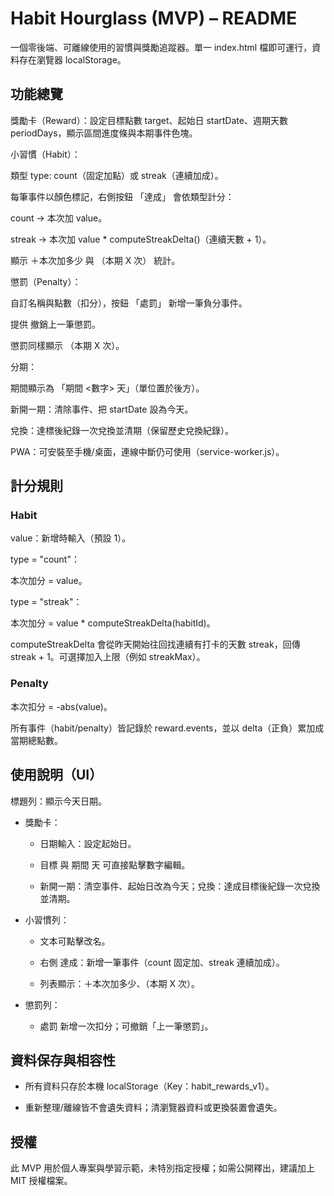 # Habit Hourglass (MVP) – README

一個零後端、可離線使用的習慣與獎勵追蹤器。單一 index.html 檔即可運行，資料存在瀏覽器 localStorage。

## 功能總覽

獎勵卡（Reward）：設定目標點數 target、起始日 startDate、週期天數 periodDays，顯示區間進度條與本期事件色塊。

小習慣（Habit）：

類型 type: count（固定加點）或 streak（連續加成）。

每筆事件以顏色標記，右側按鈕 「達成」 會依類型計分：

count → 本次加 value。

streak → 本次加 value * computeStreakDelta()（連續天數 + 1）。

顯示 ＋本次加多少 與 （本期 X 次） 統計。

懲罰（Penalty）：

自訂名稱與點數（扣分），按鈕 「處罰」 新增一筆負分事件。

提供 撤銷上一筆懲罰。

懲罰同樣顯示 （本期 X 次）。

分期：

期間顯示為 「期間 <數字> 天」（單位置於後方）。

新開一期：清除事件、把 startDate 設為今天。

兌換：達標後紀錄一次兌換並清期（保留歷史兌換紀錄）。

PWA：可安裝至手機/桌面，連線中斷仍可使用（service-worker.js）。

## 計分規則

### Habit

value：新增時輸入（預設 1）。

type = "count"：

本次加分 = value。

type = "streak"：

本次加分 = value * computeStreakDelta(habitId)。

computeStreakDelta 會從昨天開始往回找連續有打卡的天數 streak，回傳 streak + 1。可選擇加入上限（例如 streakMax）。

### Penalty

本次扣分 = -abs(value)。

所有事件（habit/penalty）皆記錄於 reward.events，並以 delta（正負）累加成當期總點數。


## 使用說明（UI）

標題列：顯示今天日期。

- 獎勵卡：

  - 日期輸入：設定起始日。

  - 目標 與 期間 天 可直接點擊數字編輯。

  - 新開一期：清空事件、起始日改為今天；兌換：達成目標後紀錄一次兌換並清期。

- 小習慣列：

  - 文本可點擊改名。

  - 右側 達成：新增一筆事件（count 固定加、streak 連續加成）。

  - 列表顯示：＋本次加多少、（本期 X 次）。

- 懲罰列：

  -  處罰 新增一次扣分；可撤銷「上一筆懲罰」。

## 資料保存與相容性

- 所有資料只存於本機 localStorage（Key：habit_rewards_v1）。

- 重新整理/離線皆不會遺失資料；清瀏覽器資料或更換裝置會遺失。

## 授權

此 MVP 用於個人專案與學習示範，未特別指定授權；如需公開釋出，建議加上 MIT 授權檔案。

